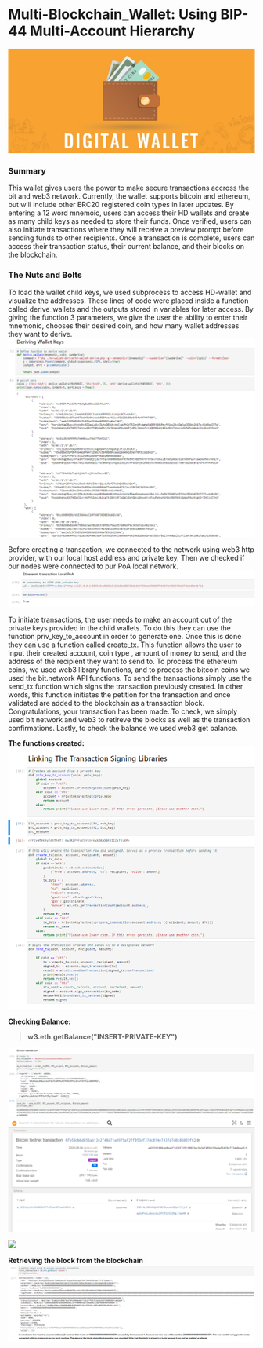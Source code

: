# Multi-Blockchain_Wallet: Using BIP-44 Multi-Account Hierarchy 

![](Images/DW.jpg)

### Summary
This wallet gives users the power to make secure transactions accross the bit and web3 network. Currently, the wallet supports bitcoin and ethereum, but will include other ERC20 registered coin types in later updates. By entering a 12 word mnemoic, users can access their HD wallets and create as many child keys as needed to store their funds. Once verified, users can also initiate transactions where they will receive a preview prompt before sending funds to other recipients. Once a transaction is complete, users can access their transaction status, their current balance, and their blocks on the blockchain.

### The Nuts and Bolts
To load the wallet child keys, we used subprocess to access HD-wallet and visualize the addresses. These lines of code were placed inside a function called derive_wallets and the outputs stored in variables for later access. By giving the function 3 parameters, we give the user the ability to enter their mnemonic, chooses their desired coin, and how many wallet addresses they want to derive.  
![](Images/php_python.png)

Before creating a transaction, we connected to the network using web3 http provider, with our local host address and private key. Then we checked if our nodes were connected to pur PoA local network.
![](Images/connecting.png)

To initiate transactions, the user needs to make an account out of the private keys provided in the child wallets. To do this they can use the function priv_key_to_account in order to generate one. Once this is done they can use a function called create_tx. This function allows the user to input their created account, coin type , amount of money to send, and the address of the recipient they want to send to. To process the ethereum coins, we used web3 library functions, and to process the bitcoin coins we used the bit.network API functions. To send the transactions simply use the send_tx function which signs the transaction previously created. In other words, this function initiates the petition for the transaction and once validated are added to the blockchain as a transaction block. Congratulations, your transaction has been made. To check, we simply used bit network and web3 to retireve the blocks as well as the transaction confirmations. Lastly, to check the balance we used web3 get balance. 

**The functions created:**
![](Images/functions.png)

**Checking Balance:**
  > **w3.eth.getBalance("INSERT-PRIVATE-KEY")**

![](Images/bitcoin_t.png)
![](Images/bitproof.png)

![](Images/ETH_transact.png)

**Retrieving the block from the blockchain**
![](Images/block.png)
